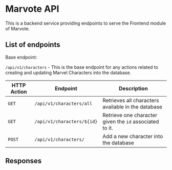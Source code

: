 # Marvote API

This is a backend service providing endpoints to serve the Frontend module of Marvote.

## List of endpoints

Base endpoint:


`/api/v1/characters` - This is the base endpoint for any actions related to creating and updating Marvel Characters into the database.

| HTTP Action | Endpoint    | Description|
|-------------|-------------|------------|
| `GET`       | `/api/v1/characters/all` | Retrieves all characters available in the database
| `GET`       | `/api/v1/characters/${id}` | Retrieve one character given the `id` associated to it.
| `POST`      | `/api/v1/characters/` | Add a new character into the database


## Responses